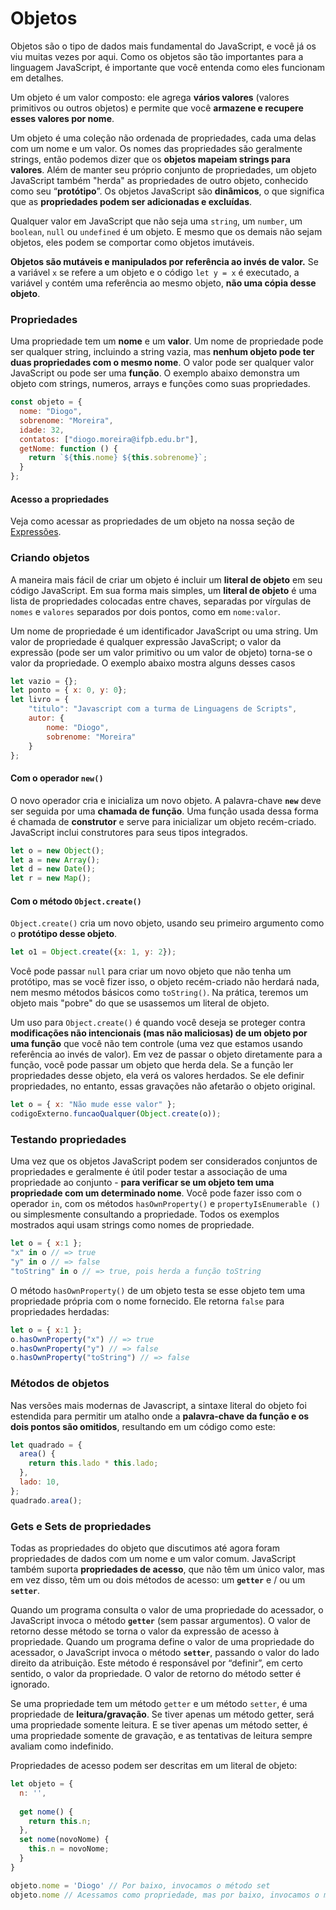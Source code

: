# Objetos

Objetos são o tipo de dados mais fundamental do JavaScript, e você já os viu muitas vezes por aqui. Como os objetos são tão importantes para a linguagem JavaScript, é importante que você entenda como eles funcionam em detalhes.

Um objeto é um valor composto: ele agrega **vários valores** \(valores primitivos ou outros objetos\) e permite que você **armazene e recupere esses valores por nome**.

Um objeto é uma coleção não ordenada de propriedades, cada uma delas com um nome e um valor. Os nomes das propriedades são geralmente strings, então podemos dizer que os **objetos mapeiam strings para valores**. Além de manter seu próprio conjunto de propriedades, um objeto JavaScript também "herda" as propriedades de outro objeto, conhecido como seu “**protótipo**”. Os objetos JavaScript são **dinâmicos**, o que significa que as **propriedades podem ser adicionadas e excluídas**.

Qualquer valor em JavaScript que não seja uma `string`, um `number`, um `boolean`, `null` ou `undefined` é um objeto. E mesmo que os demais não sejam objetos, eles podem se comportar como objetos imutáveis. 

**Objetos são mutáveis e manipulados por referência ao invés de valor.** Se a variável `x` se refere a um objeto e o código `let y = x` é executado, a variável `y` contém uma referência ao mesmo objeto, **não uma cópia desse objeto**.

### Propriedades

Uma propriedade tem um **nome** e um **valor**. Um nome de propriedade pode ser qualquer string, incluindo a string vazia, mas **nenhum objeto pode ter duas propriedades com o mesmo nome**. O valor pode ser qualquer valor JavaScript ou pode ser uma **função**. O exemplo abaixo demonstra um objeto com strings, numeros, arrays e funções como suas propriedades.

```javascript
const objeto = {
  nome: "Diogo",
  sobrenome: "Moreira",
  idade: 32,
  contatos: ["diogo.moreira@ifpb.edu.br"],
  getNome: function () {
    return `${this.nome} ${this.sobrenome}`;
  }
};
```

#### Acesso a propriedades

Veja como acessar as propriedades de um objeto na nossa seção de [Expressões](expressoes.md#expressoes-de-acesso-de-propriedades).

### Criando objetos

A maneira mais fácil de criar um objeto é incluir um **literal de objeto** em seu código JavaScript. Em sua forma mais simples, um **literal de objeto** é uma lista de propriedades colocadas entre chaves, separadas por vírgulas de `nomes` e `valores` separados por dois pontos, como em `nome:valor`.

Um nome de propriedade é um identificador JavaScript ou uma string. Um valor de propriedade é qualquer expressão JavaScript; o valor da expressão \(pode ser um valor primitivo ou um valor de objeto\) torna-se o valor da propriedade. O exemplo abaixo mostra alguns desses casos

```javascript
let vazio = {};
let ponto = { x: 0, y: 0};
let livro = {
	"titulo": "Javascript com a turma de Linguagens de Scripts",
	autor: {
		nome: "Diogo",
		sobrenome: "Moreira"
	}
};
```

#### Com o operador `new()`

O novo operador cria e inicializa um novo objeto. A palavra-chave **`new`** deve ser seguida por uma **chamada de função**. Uma função usada dessa forma é chamada de **construtor** e serve para inicializar um objeto recém-criado. JavaScript inclui construtores para seus tipos integrados.

```javascript
let o = new Object();
let a = new Array();
let d = new Date();
let r = new Map();
```

#### Com o método `Object.create()`

`Object.create()` cria um novo objeto, usando seu primeiro argumento como o **protótipo desse objeto**.

```javascript
let o1 = Object.create({x: 1, y: 2});
```

Você pode passar `null` para criar um novo objeto que não tenha um protótipo, mas se você fizer isso, o objeto recém-criado não herdará nada, nem mesmo métodos básicos como `toString()`. Na prática, teremos um objeto mais "pobre" do que se usassemos um literal de objeto.

Um uso para `Object.create()` é quando você deseja se proteger contra **modificações não intencionais \(mas não maliciosas\) de um objeto por uma função** que você não tem controle \(uma vez que estamos usando referência ao invés de valor\). Em vez de passar o objeto diretamente para a função, você pode passar um objeto que herda dela. Se a função ler propriedades desse objeto, ela verá os valores herdados. Se ele definir propriedades, no entanto, essas gravações não afetarão o objeto original.

```javascript
let o = { x: "Não mude esse valor" };
codigoExterno.funcaoQualquer(Object.create(o));
```

### Testando propriedades

Uma vez que os objetos JavaScript podem ser considerados conjuntos de propriedades e geralmente é útil poder testar a associação de uma propriedade ao conjunto - **para verificar se um objeto tem uma propriedade com um determinado nome**. Você pode fazer isso com o operador `in`, com os métodos `hasOwnProperty()` e `propertyIsEnumerable ()` ou simplesmente consultando a propriedade. Todos os exemplos mostrados aqui usam strings como nomes de propriedade.

```javascript
let o = { x:1 };
"x" in o // => true
"y" in o // => false
"toString" in o // => true, pois herda a função toString
```

O método `hasOwnProperty()` de um objeto testa se esse objeto tem uma propriedade própria com o nome fornecido. Ele retorna `false` para propriedades herdadas:

```javascript
let o = { x:1 };
o.hasOwnProperty("x") // => true
o.hasOwnProperty("y") // => false
o.hasOwnProperty("toString") // => false
```

### Métodos de objetos

Nas versões mais modernas de Javascript, a sintaxe literal do objeto foi estendida para permitir um atalho onde a **palavra-chave da função e os dois pontos são omitidos**, resultando em um código como este:

```javascript
let quadrado = {
  area() {
	return this.lado * this.lado;
  },
  lado: 10,
};
quadrado.area();
```

### Gets e Sets de propriedades

Todas as propriedades do objeto que discutimos até agora foram propriedades de dados com um nome e um valor comum. JavaScript também suporta **propriedades de acesso**, que não têm um único valor, mas em vez disso, têm um ou dois métodos de acesso: um **`getter`** e / ou um **`setter`**.

Quando um programa consulta o valor de uma propriedade do acessador, o JavaScript invoca o método **`getter`** \(sem passar argumentos\). O valor de retorno desse método se torna o valor da expressão de acesso à propriedade. Quando um programa define o valor de uma propriedade do acessador, o JavaScript invoca o método **`setter`**, passando o valor do lado direito da atribuição. Este método é responsável por “definir”, em certo sentido, o valor da propriedade. O valor de retorno do método setter é ignorado.

Se uma propriedade tem um método `getter` e um método `setter`, é uma propriedade de **leitura/gravação**. Se tiver apenas um método getter, será uma propriedade somente leitura. E se tiver apenas um método setter, é uma propriedade somente de gravação, e as tentativas de leitura sempre avaliam como indefinido.

Propriedades de acesso podem ser descritas em um literal de objeto:

```javascript
let objeto = {
  n: '',
  
  get nome() {
    return this.n;
  },
  set nome(novoNome) {
    this.n = novoNome;
  }
}

objeto.nome = 'Diogo' // Por baixo, invocamos o método set
objeto.nome // Acessamos como propriedade, mas por baixo, invocamos o método get
```



